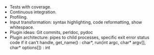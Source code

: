 - Tests with coverage.
- Continuous integration.
- Profiling.
- Input transformation: syntax highlighting, code reformatting, show whitespace.
- Plugin ideas: Git commits, perldoc, pydoc
- Plugin architecture: pipes to child processes, specific exit error status code if it can't handle, get_name() : char*, run(int argc, char* argv[], char* options[]) : int
